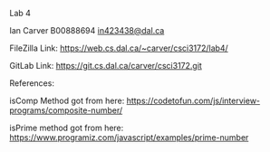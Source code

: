 Lab 4

Ian Carver
B00888694
in423438@dal.ca

FileZilla Link:
https://web.cs.dal.ca/~carver/csci3172/lab4/

GitLab Link:
https://git.cs.dal.ca/carver/csci3172.git

References:

isComp Method got from here:
https://codetofun.com/js/interview-programs/composite-number/

isPrime method got from here:
https://www.programiz.com/javascript/examples/prime-number